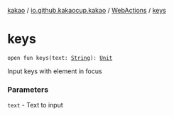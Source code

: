 [kakao](../../index.md) / [io.github.kakaocup.kakao](../index.md) / [WebActions](index.md) / [keys](./keys.md)

# keys

`open fun keys(text: `[`String`](https://kotlinlang.org/api/latest/jvm/stdlib/kotlin/-string/index.html)`): `[`Unit`](https://kotlinlang.org/api/latest/jvm/stdlib/kotlin/-unit/index.html)

Input keys with element in focus

### Parameters

`text` - Text to input
